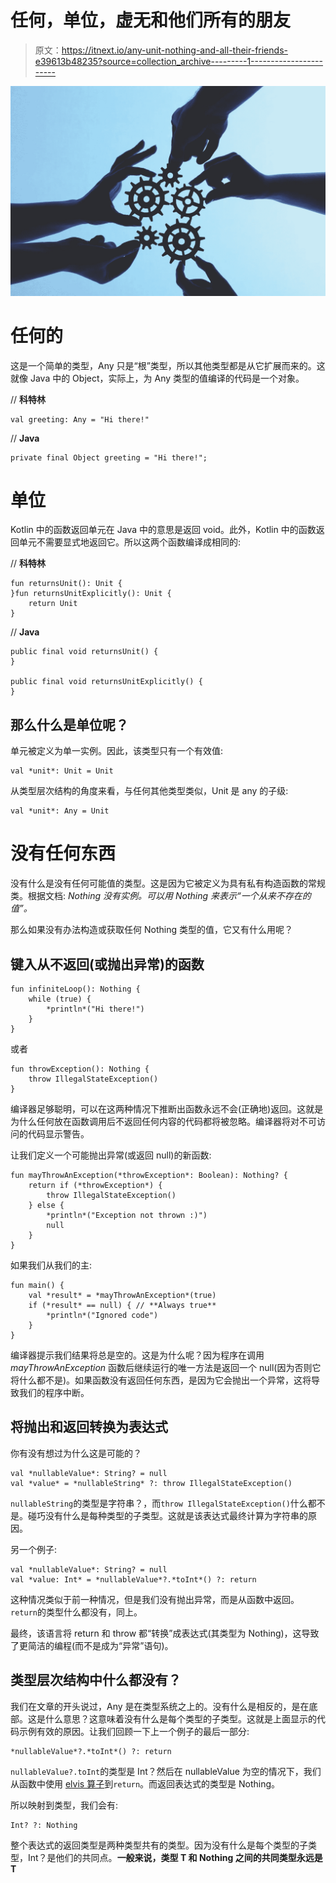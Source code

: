 # 任何，单位，虚无和他们所有的朋友

> 原文：<https://itnext.io/any-unit-nothing-and-all-their-friends-e39613b48235?source=collection_archive---------1----------------------->

![](img/3b6bd37457bd0ddd60e3c52c1e627302.png)

# 任何的

这是一个简单的类型，Any 只是“根”类型，所以其他类型都是从它扩展而来的。这就像 Java 中的 Object，实际上，为 Any 类型的值编译的代码是一个对象。

// **科特林**

```
val greeting: Any = "Hi there!"
```

// **Java**

```
private final Object greeting = "Hi there!";
```

# 单位

Kotlin 中的函数返回单元在 Java 中的意思是返回 void。此外，Kotlin 中的函数返回单元不需要显式地返回它。所以这两个函数编译成相同的:

// **科特林**

```
fun returnsUnit(): Unit {
}fun returnsUnitExplicitly(): Unit {
    return Unit
}
```

// **Java**

```
public final void returnsUnit() {
}

public final void returnsUnitExplicitly() {
}
```

## 那么什么是单位呢？

单元被定义为单一实例。因此，该类型只有一个有效值:

```
val *unit*: Unit = Unit
```

从类型层次结构的角度来看，与任何其他类型类似，Unit 是 any 的子级:

```
val *unit*: Any = Unit
```

# 没有任何东西

没有什么是没有任何可能值的类型。这是因为它被定义为具有私有构造函数的常规类。根据文档: *Nothing 没有实例。可以用 Nothing 来表示“一个从来不存在的值”。*

那么如果没有办法构造或获取任何 Nothing 类型的值，它又有什么用呢？

## 键入从不返回(或抛出异常)的函数

```
fun infiniteLoop(): Nothing {
    while (true) {
        *println*("Hi there!")
    }
}
```

或者

```
fun throwException(): Nothing {
    throw IllegalStateException()
}
```

编译器足够聪明，可以在这两种情况下推断出函数永远不会(正确地)返回。这就是为什么任何放在函数调用后不返回任何内容的代码都将被忽略。编译器将对不可访问的代码显示警告。

让我们定义一个可能抛出异常(或返回 null)的新函数:

```
fun mayThrowAnException(*throwException*: Boolean): Nothing? {
    return if (*throwException*) {
        throw IllegalStateException()
    } else {
        *println*("Exception not thrown :)")
        null
    }
}
```

如果我们从我们的主:

```
fun main() {
    val *result* = *mayThrowAnException*(true)
    if (*result* == null) { // **Always true**
        *println*("Ignored code")
    }
}
```

编译器提示我们结果将总是空的。这是为什么呢？因为程序在调用 *mayThrowAnException* 函数后继续运行的唯一方法是返回一个 null(因为否则它将什么都不是)。如果函数没有返回任何东西，是因为它会抛出一个异常，这将导致我们的程序中断。

## 将抛出和返回转换为表达式

你有没有想过为什么这是可能的？

```
val *nullableValue*: String? = null
val *value* = *nullableString* ?: throw IllegalStateException()
```

`nullableString`的类型是字符串？，而`throw IllegalStateException()`什么都不是。碰巧没有什么是每种类型的子类型。这就是该表达式最终计算为字符串的原因。

另一个例子:

```
val *nullableValue*: String? = null
val *value: Int* = *nullableValue*?.*toInt*() ?: return
```

这种情况类似于前一种情况，但是我们没有抛出异常，而是从函数中返回。`return`的类型什么都没有，同上。

最终，该语言将 return 和 throw 都“转换”成表达式(其类型为 Nothing)，这导致了更简洁的编程(而不是成为“异常”语句)。

## 类型层次结构中什么都没有？

我们在文章的开头说过，Any 是在类型系统之上的。没有什么是相反的，是在底部。这是什么意思？这意味着没有什么是每个类型的子类型。这就是上面显示的代码示例有效的原因。让我们回顾一下上一个例子的最后一部分:

```
*nullableValue*?.*toInt*() ?: return
```

`nullableValue?.toInt`的类型是 Int？然后在 nullableValue 为空的情况下，我们从函数中使用 [elvis 算子](https://kotlinlang.org/docs/reference/null-safety.html#elvis-operator)到`return`。而返回表达式的类型是 Nothing。

所以映射到类型，我们会有:

```
Int? ?: Nothing
```

整个表达式的返回类型是两种类型共有的类型。因为没有什么是每个类型的子类型，Int？是他们的共同点。**一般来说，类型 T 和 Nothing 之间的共同类型永远是 T**